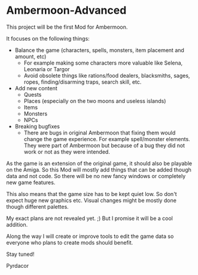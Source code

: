# Ambermoon-Advanced

This project will be the first Mod for Ambermoon.

It focuses on the following things:
- Balance the game (characters, spells, monsters, item placement and amount, etc)
  - For example making some characters more valuable like Selena, Leonaria or Targor
  - Avoid obsolete things like rations/food dealers, blacksmiths, sages, ropes, finding/disarming traps, search skill, etc.
- Add new content
  - Quests
  - Places (especially on the two moons and useless islands)
  - Items
  - Monsters
  - NPCs
- Breaking bugfixes
  - There are bugs in original Ambermoon that fixing them would change the game experience. For example spell/monster elements. They were part of Ambermoon but because of a bug they did not work or not as they were intended.

As the game is an extension of the original game, it should also be playable on the Amiga. So this Mod will mostly add things that can be added though data and not code. So there will be no new fancy windows or completely new game features.

This also means that the game size has to be kept quiet low. So don't expect huge new graphics etc. Visual changes might be mostly done though different palettes.


My exact plans are not revealed yet. ;) But I promise it will be a cool addition.

Along the way I will create or improve tools to edit the game data so everyone who plans to create mods should benefit.


Stay tuned!

Pyrdacor


